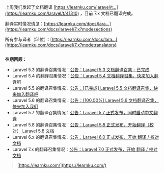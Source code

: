 

<img referrerpolicy="no-referrer" data-src="/img/remote/1460000021911737" src="https://cdn.segmentfault.com/v-5e67172c/global/img/squares.svg" alt title>

上周我们发起了文档翻译 [https://learnku.com/laravel/t...](https://learnku.com/laravel/t/41310) ，目前 7.x 文档已翻译完成。

翻译实时情况请见：[https://learnku.com/docs/lara...](https://learnku.com/docs/laravel/7.x?modesections)

所有参与译者（51位）：[https://learnku.com/docs/lara...](https://learnku.com/docs/laravel/7.x?modetranslators)

<img referrerpolicy="no-referrer" data-src="/img/remote/1460000021955033" src="https://cdn.segmentfault.com/v-5e67172c/global/img/squares.svg" alt title>

**往期回顾：**

*  Laravel 5.3 的翻译召集情况：[公告：Laravel 5.3 文档翻译召集 - 已完成](https://learnku.com/laravel/t/2752)
*  Laravel 5.4 的翻译召集情况：[公告：Laravel 5.4 文档翻译召集，快来加入翻译吧](https://learnku.com/laravel/t/3810)
*  Laravel 5.5 的翻译召集情况：[公告：[已完成] Laravel 5.5 文档翻译召集，快来加入翻译吧](https://learnku.com/laravel/t/5756)
*  Laravel 5.6 的翻译召集情况：[公告：[100.00%] Laravel 5.6 文档翻译召集，快来加入我们](https://learnku.com/laravel/t/8375)
*  Laravel 5.7 的翻译召集情况：[公告：Laravel 5.7 正式发布，同时启动中文翻译](https://learnku.com/laravel/t/16771)
*  Laravel 5.8 的翻译召集情况：[公告：Laravel 5.8 正式发布，开始翻译（校对） Laravel 5.8 文档](https://learnku.com/laravel/t/24688)
*  Laravel 6.x 的翻译召集情况：[公告：Laravel 6.0 正式发布，开始 翻译 / 校对 文档](https://learnku.com/laravel/t/33527)
*  Laravel 7.x 的翻译召集情况：[公告：Laravel 7.0 正式发布，开始 翻译 / 校对 文档](https://learnku.com/laravel/t/41310)


>
>[https://learnku.com/](https://learnku.com/)
